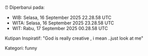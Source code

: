 ⏰ Diperbarui pada:
- WIB: Selasa, 16 September 2025 22.28.58 UTC
- WITA: Selasa, 16 September 2025 23.28.58 UTC
- WIT: Rabu, 17 September 2025 00.28.58 UTC

Kutipan Inspiratif:
"God is really creative , i mean ..just look at me"


Kategori: funny

